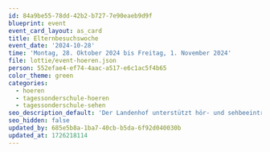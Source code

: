 ```yaml
---
id: 84a9be55-78dd-42b2-b727-7e90eaeb9d9f
blueprint: event
event_card_layout: as_card
title: Elternbesuchswoche
event_date: '2024-10-28'
time: 'Montag, 28. Oktober 2024 bis Freitag, 1. November 2024'
file: lottie/event-hoeren.json
person: 552efae4-ef74-4aac-a517-e6c1ac5f4b65
color_theme: green
categories:
  - hoeren
  - tagessonderschule-hoeren
  - tagessonderschule-sehen
seo_description_default: 'Der Landenhof unterstützt hör- und sehbeeinträchtigte Kinder & Jugendliche in ihrem selbstbestimmten Leben durch Förderung ihrer Fähigkeiten & Entwicklung'
seo_hidden: false
updated_by: 685e5b8a-1ba7-40cb-b5da-6f92d040030b
updated_at: 1726218114
---
```

